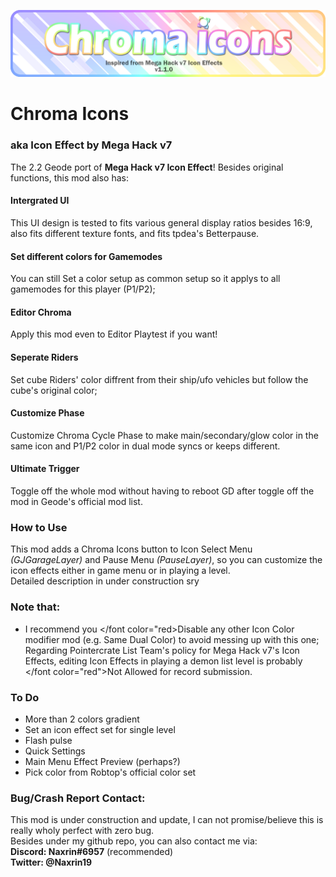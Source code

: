 ![Image](https://github.com/Naxrin/Chroma-Icons/blob/main/title.png)  
# Chroma Icons
### aka Icon Effect by Mega Hack v7 
The 2.2 Geode port of **Mega Hack v7 Icon Effect**!
Besides original functions, this mod also has:  
#### Intergrated UI
This UI design is tested to fits various general display ratios besides 16:9, also fits different texture fonts, and fits tpdea's Betterpause.  
#### Set different colors for Gamemodes
You can still Set a color setup as common setup so it applys to all gamemodes for this player (P1/P2);
#### Editor Chroma
Apply this mod even to Editor Playtest if you want!
#### Seperate Riders
Set cube Riders' color diffrent from their ship/ufo vehicles but follow the cube's original color;
#### Customize Phase
Customize Chroma Cycle Phase to make main/secondary/glow color in the same icon and P1/P2 color in dual mode syncs or keeps different.
#### Ultimate Trigger
Toggle off the whole mod without having to reboot GD after toggle off the mod in Geode's official mod list.

### How to Use
This mod adds a Chroma Icons button to Icon Select Menu *(GJGarageLayer)* and Pause Menu *(PauseLayer)*, so you can customize the icon effects either in game menu or in playing a level.  
Detailed description in under construction sry  

### Note that:
- I recommend you </font color="red>Disable</font> any other Icon Color modifier mod (e.g. Same Dual Color) to avoid messing up with this one;
Regarding Pointercrate List Team's policy for Mega Hack v7's Icon Effects, editing Icon Effects in playing a demon list level is probably </font color="red">Not Allowed</font> for record submission.   

### To Do
- More than 2 colors gradient
- Set an icon effect set for single level
- Flash pulse
- Quick Settings
- Main Menu Effect Preview (perhaps?)
- Pick color from Robtop's official color set

### Bug/Crash Report Contact:
This mod is under construction and update, I can not promise/believe this is really wholy perfect with zero bug.  
Besides under my github repo, you can also contact me via:  
**Discord: Naxrin#6957** (recommended)  
**Twitter: @Naxrin19**
